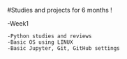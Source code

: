 #Studies and projects for 6 months !

-Week1   
      
    -Python studies and reviews
    -Basic OS using LINUX
    -Basic Jupyter, Git, GitHub settings
    